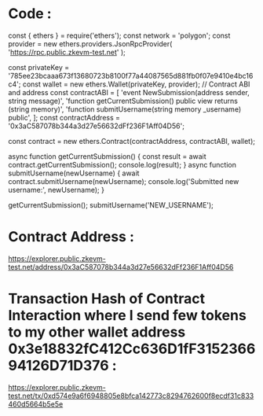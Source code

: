 # Code :
const { ethers } = require('ethers');
const network = 'polygon';
const provider = new ethers.providers.JsonRpcProvider(
  'https://rpc.public.zkevm-test.net'
);

const privateKey = '785ee23bcaaa673f13680723b8100f77a44087565d881fb0f07e9410e4bc16c4';
const wallet = new ethers.Wallet(privateKey, provider);
// Contract ABI and address
const contractABI = [
  'event NewSubmission(address sender, string message)',
  'function getCurrentSubmission() public view returns (string memory)',
  'function submitUsername(string memory _username) public',
];
const contractAddress = '0x3aC587078b344a3d27e56632dFf236F1Aff04D56';

const contract = new ethers.Contract(contractAddress, contractABI, wallet);

async function getCurrentSubmission() {
  const result = await contract.getCurrentSubmission();
  console.log(result);
}
async function submitUsername(newUsername) {
  await contract.submitUsername(newUsername);
  console.log('Submitted new username:', newUsername);
}

getCurrentSubmission();
submitUsername('NEW_USERNAME');


# Contract Address  :
https://explorer.public.zkevm-test.net/address/0x3aC587078b344a3d27e56632dFf236F1Aff04D56

# Transaction Hash of Contract Interaction where I send few tokens to my other wallet address 0x3e18832fC412Cc636D1fF315236694126D71D376 :
https://explorer.public.zkevm-test.net/tx/0xd574e9a6f6948805e8bfca142773c8294762600f8ecdf31c833460d5664b5e5e
